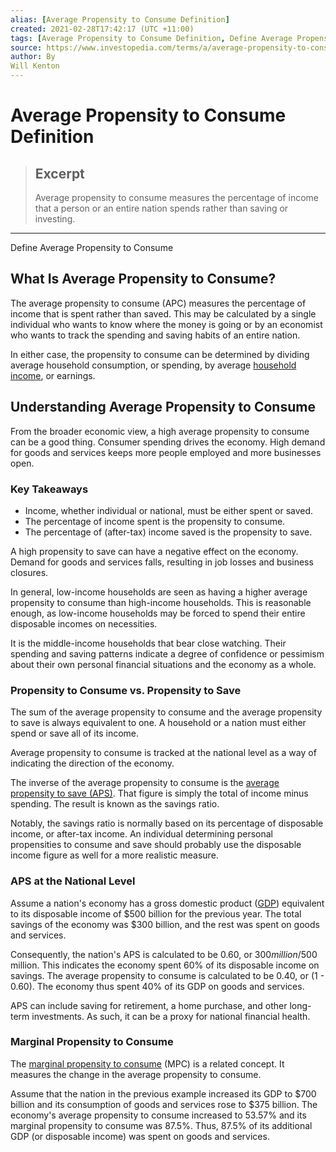 ```yaml
---
alias: [Average Propensity to Consume Definition]
created: 2021-02-28T17:42:17 (UTC +11:00)
tags: [Average Propensity to Consume Definition, Define Average Propensity to Consume]
source: https://www.investopedia.com/terms/a/average-propensity-to-consume.asp
author: By
Will Kenton
---
```


# Average Propensity to Consume Definition

> ## Excerpt
> Average propensity to consume measures the percentage of income that a person or an entire nation spends rather than saving or investing.

---

Define Average Propensity to Consume
## What Is Average Propensity to Consume?

The average propensity to consume (APC) measures the percentage of income that is spent rather than saved. This may be calculated by a single individual who wants to know where the money is going or by an economist who wants to track the spending and saving habits of an entire nation.

In either case, the propensity to consume can be determined by dividing average household consumption, or spending, by average [household income](https://www.investopedia.com/terms/h/household_income.asp), or earnings.

## Understanding Average Propensity to Consume

From the broader economic view, a high average propensity to consume can be a good thing. Consumer spending drives the economy. High demand for goods and services keeps more people employed and more businesses open.

### Key Takeaways

-   Income, whether individual or national, must be either spent or saved.
-   The percentage of income spent is the propensity to consume.
-   The percentage of (after-tax) income saved is the propensity to save.

A high propensity to save can have a negative effect on the economy. Demand for goods and services falls, resulting in job losses and business closures.

In general, low-income households are seen as having a higher average propensity to consume than high-income households. This is reasonable enough, as low-income households may be forced to spend their entire disposable incomes on necessities.

It is the middle-income households that bear close watching. Their spending and saving patterns indicate a degree of confidence or pessimism about their own personal financial situations and the economy as a whole.

### Propensity to Consume vs. Propensity to Save

The sum of the average propensity to consume and the average propensity to save is always equivalent to one. A household or a nation must either spend or save all of its income.

Average propensity to consume is tracked at the national level as a way of indicating the direction of the economy.

The inverse of the average propensity to consume is the [average propensity to save (APS)](https://www.investopedia.com/terms/a/average-propensity-to-save.asp). That figure is simply the total of income minus spending. The result is known as the savings ratio.

Notably, the savings ratio is normally based on its percentage of disposable income, or after-tax income. An individual determining personal propensities to consume and save should probably use the disposable income figure as well for a more realistic measure.

### APS at the National Level

Assume a nation's economy has a gross domestic product ([GDP](https://www.investopedia.com/terms/g/gdp.asp)) equivalent to its disposable income of $500 billion for the previous year. The total savings of the economy was $300 billion, and the rest was spent on goods and services.

Consequently, the nation's APS is calculated to be 0.60, or $300 million/$500 million. This indicates the economy spent 60% of its disposable income on savings. The average propensity to consume is calculated to be 0.40, or (1 - 0.60). The economy thus spent 40% of its GDP on goods and services.

APS can include saving for retirement, a home purchase, and other long-term investments. As such, it can be a proxy for national financial health.

### Marginal Propensity to Consume

The [marginal propensity to consume](https://www.investopedia.com/terms/m/marginalpropensitytoconsume.asp) (MPC) is a related concept. It measures the change in the average propensity to consume.

Assume that the nation in the previous example increased its GDP to $700 billion and its consumption of goods and services rose to $375 billion. The economy's average propensity to consume increased to 53.57% and its marginal propensity to consume was 87.5%. Thus, 87.5% of its additional GDP (or disposable income) was spent on goods and services.
